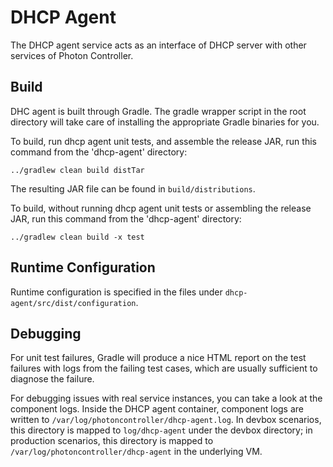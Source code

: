 # DHCP Agent

The DHCP agent service acts as an interface of DHCP server with other services of Photon Controller.

## Build

DHC agent is built through Gradle. The gradle wrapper script in the root directory will take care of installing the
appropriate Gradle binaries for you.

To build, run dhcp agent unit tests, and assemble the release JAR, run this command from the 'dhcp-agent' directory:

```
../gradlew clean build distTar
```

The resulting JAR file can be found in `build/distributions`.

To build, without running dhcp agent unit tests or assembling the release JAR, run this command from the
'dhcp-agent' directory:

```
../gradlew clean build -x test
```

## Runtime Configuration

Runtime configuration is specified in the files under `dhcp-agent/src/dist/configuration`.

## Debugging

For unit test failures, Gradle will produce a nice HTML report on the test failures with logs from the failing test
cases, which are usually sufficient to diagnose the failure.

For debugging issues with real service instances, you can take a look at the component logs. Inside the DHCP agent
container, component logs are written to `/var/log/photoncontroller/dhcp-agent.log`. In devbox scenarios, this directory is
mapped to `log/dhcp-agent` under the devbox directory; in production scenarios, this directory is mapped to
`/var/log/photoncontroller/dhcp-agent` in the underlying VM.

